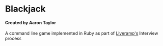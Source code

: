 # Blackjack
#### Created by Aaron Taylor

A command line game implemented in Ruby as part of [Liveramp's](www.liveramp.com) Interview process